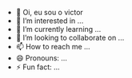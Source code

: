 - 👋 Oi, eu sou o victor 
- 👀 I’m interested in ...
- 🌱 I’m currently learning ...
- 💞️ I’m looking to collaborate on ...
- 📫 How to reach me ...
- 😄 Pronouns: ...
- ⚡ Fun fact: ...

<!---
zkillder/zkillder is a ✨ special ✨ repository because its `README.md` (this file) appears on your GitHub profile.
You can click the Preview link to take a look at your changes.
--->
